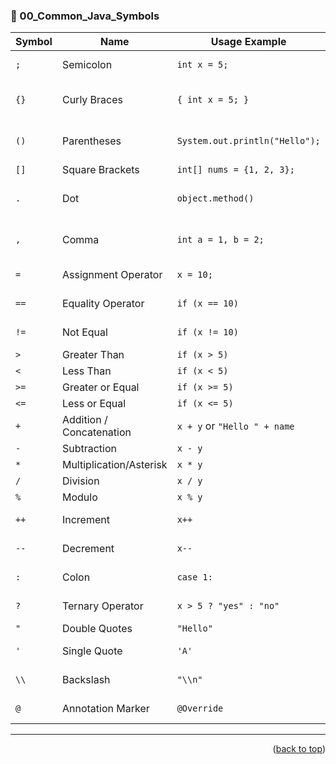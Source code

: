 <a name="topage"></a>

### 🔣 00_Common_Java_Symbols

| Symbol | Name                  | Usage Example                          | Description |
|--------|-----------------------|----------------------------------------|-------------|
| `;`    | Semicolon             | `int x = 5;`                           | Ends a statement |
| `{}`   | Curly Braces          | `{ int x = 5; }`                       | Defines blocks (methods, loops, classes) |
| `()`   | Parentheses           | `System.out.println("Hello");`         | Used in method calls and control flow |
| `[]`   | Square Brackets       | `int[] nums = {1, 2, 3};`              | Declares arrays |
| `.`    | Dot                   | `object.method()`                      | Accesses members of a class |
| `,`    | Comma                 | `int a = 1, b = 2;`                    | Separates variables or arguments |
| `=`    | Assignment Operator   | `x = 10;`                              | Assigns value to variable |
| `==`   | Equality Operator     | `if (x == 10)`                         | Compares values |
| `!=`   | Not Equal             | `if (x != 10)`                         | Checks inequality |
| `>`    | Greater Than          | `if (x > 5)`                           | Comparison |
| `<`    | Less Than             | `if (x < 5)`                           | Comparison |
| `>=`   | Greater or Equal      | `if (x >= 5)`                          | Comparison |
| `<=`   | Less or Equal         | `if (x <= 5)`                          | Comparison |
| `+`    | Addition / Concatenation | `x + y` or `"Hello " + name`        | Math or string joining |
| `-`    | Subtraction           | `x - y`                                | Math |
| `*`    | Multiplication/Asterisk        | `x * y`                       | Math |
| `/`    | Division              | `x / y`                                | Math |
| `%`    | Modulo                | `x % y`                                | Remainder |
| `++`   | Increment             | `x++`                                  | Adds 1 to variable |
| `--`   | Decrement             | `x--`                                  | Subtracts 1 from variable |
| `:`    | Colon                 | `case 1:`                              | Used in switch-case |
| `?`    | Ternary Operator      | `x > 5 ? "yes" : "no"`                 | Conditional expression |
| `"`    | Double Quotes         | `"Hello"`                              | String literals |
| `'`    | Single Quote          | `'A'`                                  | Character literals |
| `\\`   | Backslash             | `"\\n"`                                | Escape sequences |
| `@`    | Annotation Marker     | `@Override`                            | Metadata for classes/methods |

----

<p align="right">(<a href="#topage">back to top</a>)</p>
<br/>
<br/>
